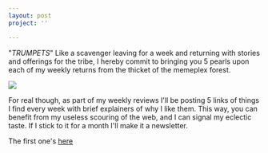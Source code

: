 ```yaml
---
layout: post
project: ''

---
```


"_TRUMPETS_" Like a scavenger leaving for a week and returning with stories and offerings for the tribe, I hereby commit to bringing you 5 pearls upon each of my weekly returns from the thicket of the memeplex forest. 



![](https://firebasestorage.googleapis.com/v0/b/firescript-577a2.appspot.com/o/imgs%2Fapp%2Fxiqo%2FRJoN6ky1W9?alt=media&token=c46303e6-b703-4cee-ad04-e158b55b590d)



For real though, as part of my weekly reviews I'll be posting 5 links of things I find every week with brief explainers of why I like them. This way, you can benefit from my useless scouring of the web, and I can signal my eclectic taste. If I stick to it for a month I'll make it a newsletter.

The first one's [here](_posts/2020-03-09-offering-1.md)